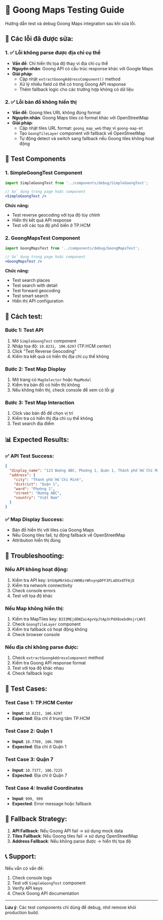 # 🧪 Goong Maps Testing Guide

Hướng dẫn test và debug Goong Maps integration sau khi sửa lỗi.

## 🚨 Các lỗi đã được sửa:

### 1. ✅ Lỗi không parse được địa chỉ cụ thể
- **Vấn đề**: Chỉ hiển thị tọa độ thay vì địa chỉ cụ thể
- **Nguyên nhân**: Goong API có cấu trúc response khác với Google Maps
- **Giải pháp**: 
  - Cập nhật `extractGoongAddressComponent()` method
  - Xử lý nhiều field có thể có trong Goong API response
  - Thêm fallback logic cho các trường hợp không có dữ liệu

### 2. ✅ Lỗi bản đồ không hiển thị
- **Vấn đề**: Goong tiles URL không đúng format
- **Nguyên nhân**: Goong Maps tiles có format khác với OpenStreetMap
- **Giải pháp**:
  - Cập nhật tiles URL format: `goong_map_web` thay vì `goong-map-mt`
  - Tạo `GoongTileLayer` component với fallback về OpenStreetMap
  - Tự động detect và switch sang fallback nếu Goong tiles không hoạt động

## 🧪 Test Components

### 1. SimpleGoongTest Component
```jsx
import SimpleGoongTest from '../components/debug/SimpleGoongTest';

// Sử dụng trong page hoặc component
<SimpleGoongTest />
```

**Chức năng:**
- Test reverse geocoding với tọa độ tùy chỉnh
- Hiển thị kết quả API response
- Test với các tọa độ phổ biến ở TP.HCM

### 2. GoongMapsTest Component
```jsx
import GoongMapsTest from '../components/debug/GoongMapsTest';

// Sử dụng trong page hoặc component
<GoongMapsTest />
```

**Chức năng:**
- Test search places
- Test search with detail
- Test forward geocoding
- Test smart search
- Hiển thị API configuration

## 🔧 Cách test:

### Bước 1: Test API
1. Mở `SimpleGoongTest` component
2. Nhập tọa độ: `10.8231, 106.6297` (TP.HCM center)
3. Click "Test Reverse Geocoding"
4. Kiểm tra kết quả có hiển thị địa chỉ cụ thể không

### Bước 2: Test Map Display
1. Mở trang có `MapSelector` hoặc `MapModal`
2. Kiểm tra bản đồ có hiển thị không
3. Nếu không hiển thị, check console để xem có lỗi gì

### Bước 3: Test Map Interaction
1. Click vào bản đồ để chọn vị trí
2. Kiểm tra có hiển thị địa chỉ cụ thể không
3. Test search địa điểm

## 📊 Expected Results:

### ✅ API Test Success:
```json
{
  "display_name": "123 Đường ABC, Phường 1, Quận 1, Thành phố Hồ Chí Minh, Việt Nam",
  "address": {
    "city": "Thành phố Hồ Chí Minh",
    "district": "Quận 1",
    "ward": "Phường 1",
    "street": "Đường ABC",
    "country": "Việt Nam"
  }
}
```

### ✅ Map Display Success:
- Bản đồ hiển thị với tiles của Goong Maps
- Nếu Goong tiles fail, tự động fallback về OpenStreetMap
- Attribution hiển thị đúng

## 🚨 Troubleshooting:

### Nếu API không hoạt động:
1. Kiểm tra API key: `bYG9pMktkEuiVW9BzrWhvynpDFF3FLaDXxdfFAjE`
2. Kiểm tra network connectivity
3. Check console errors
4. Test với tọa độ khác

### Nếu Map không hiển thị:
1. Kiểm tra MapTiles key: `B333MEjdDNZai4gvVpJtAp3rPdX8oebdHsjrLWVI`
2. Check `GoongTileLayer` component
3. Kiểm tra fallback có hoạt động không
4. Check browser console

### Nếu địa chỉ không parse được:
1. Check `extractGoongAddressComponent` method
2. Kiểm tra Goong API response format
3. Test với tọa độ khác nhau
4. Check fallback logic

## 📝 Test Cases:

### Test Case 1: TP.HCM Center
- **Input**: `10.8231, 106.6297`
- **Expected**: Địa chỉ ở trung tâm TP.HCM

### Test Case 2: Quận 1
- **Input**: `10.7769, 106.7009`
- **Expected**: Địa chỉ ở Quận 1

### Test Case 3: Quận 7
- **Input**: `10.7377, 106.7225`
- **Expected**: Địa chỉ ở Quận 7

### Test Case 4: Invalid Coordinates
- **Input**: `999, 999`
- **Expected**: Error message hoặc fallback

## 🔄 Fallback Strategy:

1. **API Fallback**: Nếu Goong API fail → sử dụng mock data
2. **Tiles Fallback**: Nếu Goong tiles fail → sử dụng OpenStreetMap
3. **Address Fallback**: Nếu không parse được → hiển thị tọa độ

## 📞 Support:

Nếu vẫn có vấn đề:
1. Check console logs
2. Test với `SimpleGoongTest` component
3. Verify API keys
4. Check Goong API documentation

---

**Lưu ý**: Các test components chỉ dùng để debug, nhớ remove khỏi production build.

